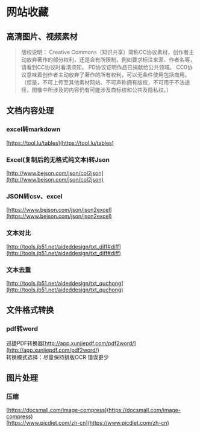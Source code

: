 # 网站收藏
<script>
export default {
    data(){
        return{
            data1:[
                {"描述":"人物、风景、动物等摄影图片","图片":"√","视频":"","矢量":"","协议类型":"CC0协议","是否明确写明无版权，可免费商用":"是","网址":"https://www.pexels.com/","备注":""},
                {"描述":"高清视频、图片（中文网）","图片":"√","视频":"√","矢量":"","协议类型":"CC0协议","是否明确写明无版权，可免费商用":"是","网址":"https://www.ssyer.com/","备注":""},
                {"描述":"人物、风景、动物等摄影图片","图片":"√","视频":"","矢量":"","协议类型":"CC0协议","是否明确写明无版权，可免费商用":"是","网址":"https://visualhunt.com/","备注":""},
                {"描述":"照片、插画、矢量、视频","图片":"√","视频":"√","矢量":"√","协议类型":"无明确写出","是否明确写明无版权，可免费商用":"是","网址":"https://pixabay.com/","备注":"有苹果端APP"},
                {"描述":"高清艺术摄影图片（最多人使用）","图片":"√","视频":"","矢量":"","协议类型":"无明确写出","是否明确写明无版权，可免费商用":"是","网址":"https://unsplash.com/","备注":"有苹果端APP"},
                {"描述":"色彩靓丽的风景、植物、动物","图片":"√","视频":"√","矢量":"","协议类型":"无明确写出","是否明确写明无版权，可免费商用":"是","网址":"http://en.freejpg.com.ar/","备注":""},
                {"描述":"专业摄影师作品","图片":"√","视频":"","矢量":"","协议类型":"PD协议","是否明确写明无版权，可免费商用":"是","网址":"http://skuawk.com/","备注":""},
                {"描述":"高清静物、风景图片","图片":"√","视频":"","矢量":"","协议类型":"无明确写出","是否明确写明无版权，可免费商用":"是","网址":"https://picjumbo.com/","备注":"图片风格适合界面设计"},
                {"描述":"建筑、静物等小清新高清图片","图片":"√","视频":"","矢量":"","协议类型":"无明确写出","是否明确写明无版权，可免费商用":"是","网址":"https://kaboompics.com/","备注":""},
                {"描述":"时尚流行摄影图库","图片":"√","视频":"","矢量":"","协议类型":"无明确写出","是否明确写明无版权，可免费商用":"是","网址":"https://gratisography.com/","备注":""},
                {"描述":"食物摄影高清图库","图片":"√","视频":"","矢量":"","协议类型":"CC0协议","是否明确写明无版权，可免费商用":"是","网址":"https://foodiesfeed.com","备注":""},
                {"描述":"带宗教色彩的高清图片","图片":"√","视频":"","矢量":"","协议类型":"CC0协议","是否明确写明无版权，可免费商用":"是","网址":"https://beta.freelyphotos.com/","备注":""},
                {"描述":"唯美冷调的风景高清图片","图片":"√","视频":"","矢量":"","协议类型":"CC0协议","是否明确写明无版权，可免费商用":"是","网址":"http://cupcake.nilssonlee.se/","备注":""},
                {"描述":"自然风光、街头建筑","图片":"√","视频":"","矢量":"","协议类型":"CC0协议","是否明确写明无版权，可免费商用":"是","网址":"http://streetwill.co/","备注":""},
                {"描述":"ins风图片、静物","图片":"√","视频":"","矢量":"","协议类型":"CC0协议","是否明确写明无版权，可免费商用":"是","网址":"http://photos.oliur.com/","备注":""},
                {"描述":"旅行高清图片","图片":"√","视频":"","矢量":"","协议类型":"CC0协议","是否明确写明无版权，可免费商用":"是","网址":"http://www.polayoutu.com/collections","备注":"中国网站，速度较快"},
                {"描述":"风景、食物图片","图片":"√","视频":"","矢量":"","协议类型":"PD协议","是否明确写明无版权，可免费商用":"是","网址":"https://www.lifeofpix.com/","备注":""},
                {"描述":"唯美的风景视频","图片":"","视频":"√","矢量":"","协议类型":"PD协议","是否明确写明无版权，可免费商用":"是","网址":"https://lifeofvids.com/","备注":""},
                {"描述":"静物、建筑，复古风","图片":"√","视频":"","矢量":"","协议类型":"CC0协议","是否明确写明无版权，可免费商用":"是","网址":"http://fancycrave.com/","备注":""},
                {"描述":"花卉植物较多","图片":"√","视频":"","矢量":"","协议类型":"CC0协议","是否明确写明无版权，可免费商用":"是","网址":"https://mmtstock.com/","备注":""},
                {"描述":"人物、艺术、自然、矢量图标","图片":"√","视频":"","矢量":"√","协议类型":"无明确写出","是否明确写明无版权，可免费商用":"部分可商用","网址":"http://imcreator.com/free","备注":"可商用的在下载页左侧会标明"},
                {"描述":"复古风格的图片","图片":"√","视频":"","矢量":"","协议类型":"无明确写出","是否明确写明无版权，可免费商用":"大部分可商用","网址":"http://nos.twnsnd.co","备注":"留意下载链接版权说明"},
                {"描述":"精致文艺的图片","图片":"√","视频":"","矢量":"","协议类型":"CC0、PD协议","是否明确写明无版权，可免费商用":"是","网址":"https://magdeleine.co/browse/","备注":""},
                {"描述":"大量的树木、石头、金属等材质纹理图，可用于2D、3D贴图","图片":"√","视频":"","矢量":"","协议类型":"无明确写出","是否明确写明无版权，可免费商用":"可用于各种合成各种平面设计、材质贴图","网址":"https://www.textures.com/","备注":"免费用户可下载15张/天，不可将素材二次销售，若产品使用了素材需标明来源于textures.com。"},
                {"描述":"静物风景图片","图片":"√","视频":"","矢量":"","协议类型":"无明确写出","是否明确写明无版权，可免费商用":"是","网址":"http://www.designerspics.com/","备注":""},
                {"描述":"各种邮票图片","图片":"√","视频":"","矢量":"","协议类型":"PD协议","是否明确写明无版权，可免费商用":"是","网址":"http://viintage.com/","备注":""},
                {"描述":"有白底素材、风景人物图片","图片":"√","视频":"","矢量":"","协议类型":"无明确写出","是否明确写明无版权，可免费商用":"版权翻译：可用于网站上、电子文件、多媒体演示、广告宣传材料、在印刷文件中、装饰","网址":"http://www.freemagebank.com/","备注":""},
                {"描述":"各种各样食材的高清白底图片（日文网）","图片":"√","视频":"","矢量":"","协议类型":"无明确写出","是否明确写明无版权，可免费商用":"是","网址":"http://sozai-page.com/","备注":""},
                {"描述":"各类素材图片、建筑","图片":"√","视频":"","矢量":"","协议类型":"无明确写出","是否明确写明无版权，可免费商用":"部分可商用，请看清作者授权","网址":"https://www.stockvault.net/","备注":""},
                {"描述":"各种各样的高清视频素材","图片":"","视频":"√","矢量":"","协议类型":"无明确写出","是否明确写明无版权，可免费商用":"是","网址":"http://coverr.co/","备注":""},
                {"描述":"各种ICON图标素材","图片":"","视频":"","矢量":"√","协议类型":"无明确写出","是否明确写明无版权，可免费商用":"大部分可商用","网址":"https://dryicons.com/","备注":"在下载页Commercial Use打勾的都可商用"},
                {"描述":"各种ICON图标素材（日文网）","图片":"","视频":"","矢量":"√","协议类型":"无明确写出","是否明确写明无版权，可免费商用":"是","网址":"http://flat-icon-design.com","备注":""},
                {"描述":"日式可爱插画风Icon","图片":"√","视频":"","矢量":"√","协议类型":"无明确写出","是否明确写明无版权，可免费商用":"是","网址":"http://flat-icon-design.com/","备注":""},
                {"描述":"剪贴画","图片":"√","视频":"","矢量":"√","协议类型":"无明确写出","是否明确写明无版权，可免费商用":"是","网址":"https://zh-tw.ac-illust.com/","备注":"每天可免费下载9个图片"},
                {"描述":"各种ICON图标素材（中文网）","图片":"","视频":"","矢量":"√","协议类型":"无明确写出","是否明确写明无版权，可免费商用":"无明确写出","网址":"http://iconfont.cn/","备注":"设计师使用时最好做调整修改"}
            ],
        }
    },
}
</script>
## 高清图片、视频素材
> 版权说明：
Creative Commons（知识共享）简称CC协议素材，创作者主动放弃著作的部分权利，还是会有所限制，例如要求标注来源、作者名等，请看到CC协议时看清须知。 PD协议证明作品已捐献给公共领域。
CC0协议意味着创作者主动放弃了著作的所有权利，可以无条件使用包括商用。（但是，不可上传至其他素材网站、不可声称拥有版权，不可用于不法途径，图像中所涉及的内容仍有可能涉及商标权和公共及隐私权。）  

<MyTable :data="data1" />

## 文档内容处理
### excel转markdown
[https://tool.lu/tables](https://tool.lu/tables)

### Excel(复制后的无格式纯文本)转Json
[http://www.bejson.com/json/col2json](http://www.bejson.com/json/col2json)

### JSON转csv、excel
[https://www.bejson.com/json/json2excel](https://www.bejson.com/json/json2excel)
### 文本对比
[http://tools.jb51.net/aideddesign/txt_diff#diff](http://tools.jb51.net/aideddesign/txt_diff#diff)
### 文本去重
[http://tools.jb51.net/aideddesign/txt_quchong](http://tools.jb51.net/aideddesign/txt_quchong)

## 文件格式转换
### pdf转word
迅捷PDF转换器[http://app.xunjiepdf.com/pdf2word/](http://app.xunjiepdf.com/pdf2word/)  
转换模式选择：尽量保持排版OCR 错误更少
## 图片处理
### 压缩
[https://docsmall.com/image-compress](https://docsmall.com/image-compress)  
[https://www.picdiet.com/zh-cn](https://www.picdiet.com/zh-cn)